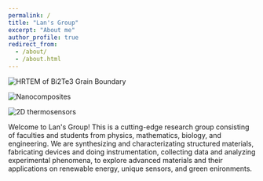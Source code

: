 ```yaml
---
permalink: /
title: "Lan's Group"
excerpt: "About me"
author_profile: true
redirect_from: 
  - /about/
  - /about.html
---
```


![HRTEM of Bi2Te3 Grain Boundary](/images/FigLan2009_GrainBoundary.png)

![Nanocomposites](/images/FigLan2010AFM_coverpicture.png)

![2D thermosensors](/image/Thermometers.png)


Welcome to Lan's Group! This is a cutting-edge research group consisting of faculties and students from physics, mathematics, biology,  and engineering. We are synthesizing and characterizating structured materials, fabricating devices and doing instrumentation, collecting data and analyzing experimental phenomena, to explore advanced materials and their applications on renewable energy, unique sensors, and green enironments. 

